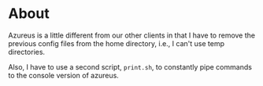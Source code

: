 
# About

Azureus is a little different from our other clients in that I have to remove
the previous config files from the home directory, i.e., I can't use temp
directories.

Also, I have to use a second script, `print.sh`, to constantly pipe commands to
the console version of azureus.  
